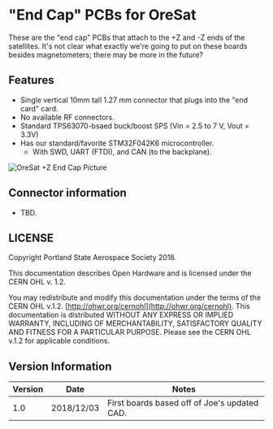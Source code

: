 # "End Cap" PCBs for OreSat

These are the "end cap" PCBs that attach to the +Z and -Z ends of the satellites. It's not clear what exactly
we're going to put on these boards besides magnetometers; there may be more in the future?

## Features

- Single vertical 10mm tall 1.27 mm connector that plugs into the "end card" card.
- No available RF connectors.
- Standard TPS63070-bsaed buck/boost SPS (Vin = 2.5 to 7 V, Vout = 3.3V)
- Has our standard/favorite STM32F042K6 microcontroller.
   - With SWD, UART (FTDI), and CAN (to the backplane).

![OreSat +Z End Cap Picture](https://github.com/oresat/oresat-endcaps/blob/master/oresat-zpos-endcap.png)

## Connector information

- TBD.

## LICENSE

Copyright Portland State Aerospace Society 2018.

This documentation describes Open Hardware and is licensed under the CERN OHL v. 1.2.

You may redistribute and modify this documentation under the terms of the CERN OHL v.1.2. [http://ohwr.org/cernohl](http://ohwr.org/cernohl). This documentation is distributed WITHOUT ANY EXPRESS OR IMPLIED WARRANTY, INCLUDING OF MERCHANTABILITY, SATISFACTORY QUALITY AND FITNESS FOR A PARTICULAR PURPOSE. Please see the CERN OHL v.1.2 for applicable conditions.

## Version Information

Version | Date       | Notes
--------|------------|-------------------------
1.0     | 2018/12/03 | First boards based off of Joe's updated CAD.


